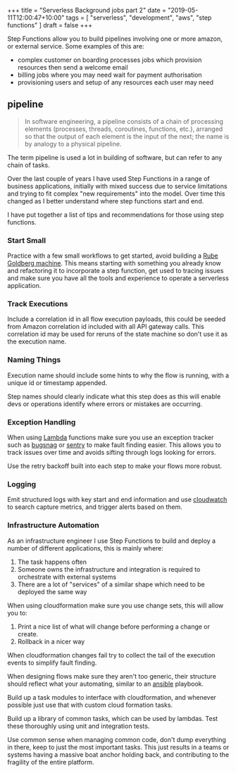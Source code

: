 +++
title = "Serverless Background jobs part 2"
date = "2019-05-11T12:00:47+10:00"
tags = [ "serverless", "development", "aws", "step functions" ]
draft = false
+++

Step Functions allow you to build pipelines involving one or more amazon, or external service. Some examples of this are:

* complex customer on boarding processes jobs which provision resources then send a welcome email
* billing jobs where you may need wait for payment authorisation
* provisioning users and setup of any resources each user may need

## pipeline

> In software engineering, a pipeline consists of a chain of processing elements (processes, threads, coroutines, functions, etc.), arranged so that the output of each element is the input of the next; the name is by analogy to a physical pipeline.

The term pipeline is used a lot in building of software, but can refer to any chain of tasks. 

Over the last couple of years I have used Step Functions in a range of business applications, initially with mixed success due to service limitations and trying to fit complex "new requirements" into the model. Over time this changed as I better understand where step functions start and end. 

I have put together a list of tips and recommendations for those using step functions.

### Start Small

Practice with a few small workflows to get started, avoid building a [Rube Goldberg machine](https://en.wikipedia.org/wiki/Rube_Goldberg_machine). This means starting with something you already know and refactoring it to incorporate a step function, get used to tracing issues and make sure you have all the tools and experience to operate a serverless application.

### Track Executions

Include a correlation id in all flow execution payloads, this could be seeded from Amazon correlation id included with all API gateway calls. This correlation id may be used for reruns of the state machine so don't use it as the execution name.

### Naming Things

Execution name should include some hints to why the flow is running, with a unique id or timestamp appended.

Step names should clearly indicate what this step does as this will enable devs or operations identify where errors or mistakes are occurring.

### Exception Handling

When using [Lambda](https://aws.amazon.com/lambda/) functions make sure you use an exception tracker such as [bugsnag](https://www.bugsnag.com/) or [sentry](https://sentry.io/welcome/) to make fault finding easier. This allows you to track issues over time and avoids sifting through logs looking for errors.

Use the retry backoff built into each step to make your flows more robust.

### Logging

Emit structured logs with key start and end information and use [cloudwatch](https://aws.amazon.com/cloudwatch/) to search capture metrics, and trigger alerts based on them.

### Infrastructure Automation

As an infrastructure engineer I use Step Functions to build and deploy a number of different applications, this is mainly where:

1. The task happens often
2. Someone owns the infrastructure and integration is required to orchestrate with external systems
3. There are a lot of "services" of a similar shape which need to be deployed the same way

When using cloudformation make sure you use change sets, this will allow you to:

1. Print a nice list of what will change before performing a change or create.
2. Rollback in a nicer way

When cloudformation changes fail try to collect the tail of the execution events to simplify fault finding.

When designing flows make sure they aren't too generic, their structure should reflect what your automating, similar to an [ansible](https://www.ansible.com/) playbook.

Build up a task modules to interface with cloudformation, and whenever possible just use that with custom cloud formation tasks.

Build up a library of common tasks, which can be used by lambdas. Test these thoroughly using unit and integration tests.

Use common sense when managing common code, don't dump everything in there, keep to just the most important tasks. This just results in a teams or systems having a massive boat anchor holding back, and contributing to the fragility of the entire platform.